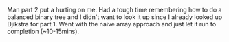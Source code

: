 Man part 2 put a hurting on me. Had a tough time remembering how to do a balanced binary tree and I didn't want to look it up since I already looked up Djikstra for part 1. Went with the naive array approach and just let it run to completion (~10-15mins).